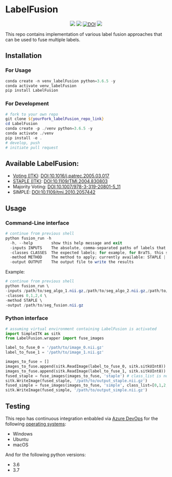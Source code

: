 # LabelFusion

<p align="center">
    <a href="https://pypi.org/project/LabelFusion/"><img src="https://img.shields.io/pypi/v/labelfusion"/></a>
    <a href="https://dev.azure.com/FETS-AI/LabelFusion/_build?definitionId=2&_a=summary" alt="Windows_3.6"><img src="https://dev.azure.com/FETS-AI/LabelFusion/_apis/build/status/FETS-AI.LabelFusion?branchName=main&jobName=Job&configuration=Job%20windows_3.6" /></a>
    <a href="https://doi.org/10.5281/zenodo.4534123"><img src="https://zenodo.org/badge/DOI/10.5281/zenodo.4534123.svg" alt="DOI"></a>
    <a href="https://anaconda.org/conda-forge/labelfusion" alt="Install"><img src="https://anaconda.org/conda-forge/labelfusion/badges/installer/conda.svg" /></a>

</p>


This repo contains implementation of various label fusion approaches that can be used to fuse multiple labels.

## Installation

### For Usage
```powershell
conda create -n venv_labelFusion python=3.6.5 -y
conda activate venv_labelFusion
pip install LabelFusion
```

### For Development
```powershell
# fork to your own repo
git clone ${yourFork_labelFusion_repo_link}
cd LabelFusion
conda create -p ./venv python=3.6.5 -y
conda activate ./venv
pip install -e .
# develop, push
# initiate pull request
```

## Available LabelFusion:

- [Voting (ITK)](https://simpleitk.org/doxygen/latest/html/classitk_1_1simple_1_1LabelVotingImageFilter.html): [DOI:10.1016/j.patrec.2005.03.017](https://doi.org/10.1016/j.patrec.2005.03.017)
- [STAPLE (ITK)](https://simpleitk.org/doxygen/latest/html/classitk_1_1simple_1_1MultiLabelSTAPLEImageFilter.html): [DOI:10.1109/TMI.2004.830803](https://doi.org/10.1109/TMI.2004.830803)
- Majority Voting: [DOI:10.1007/978-3-319-20801-5_11](https://doi.org/10.1007/978-3-319-20801-5_11)
- SIMPLE: [DOI:10.1109/tmi.2010.2057442](https://doi.org/10.1109/TMI.2010.2057442)

## Usage

### Command-Line interface

```powershell
# continue from previous shell
python fusion_run -h
  -h, --help        show this help message and exit
  -inputs INPUTS    The absolute, comma-separated paths of labels that need to be fused
  -classes CLASSES  The expected labels; for example, for BraTS, this should be '0,1,2,4' - not used for STAPLE or ITKVoting
  -method METHOD    The method to apply; currently available: STAPLE | ITKVoting | MajorityVoting | SIMPLE
  -output OUTPUT    The output file to write the results
```

Example:
```powershell
# continue from previous shell
python fusion_run \
-inputs /path/to/seg_algo_1.nii.gz,/path/to/seg_algo_2.nii.gz,/path/to/seg_algo_3.nii.gz \
-classes 0,1,2,4 \
-method STAPLE \
-output /path/to/seg_fusion.nii.gz
```

### Python interface

```python
# assuming virtual environment containing LabelFusion is activated
import SimpleITK as sitk
from LabelFusion.wrapper import fuse_images

label_to_fuse_0 = '/path/to/image_0.nii.gz'
label_to_fuse_1 = '/path/to/image_1.nii.gz'

images_to_fuse = []
images_to_fuse.append(sitk.ReadImage(label_to_fuse_0, sitk.sitkUInt8))
images_to_fuse.append(sitk.ReadImage(label_to_fuse_1, sitk.sitkUInt8))
fused_staple = fuse_images(images_to_fuse, 'staple') # class_list is not needed for staple/itkvoting
sitk.WriteImage(fused_staple, '/path/to/output_staple.nii.gz')
fused_simple = fuse_images(images_to_fuse, 'simple', class_list=[0,1,2,4])
sitk.WriteImage(fused_simple, '/path/to/output_simple.nii.gz')
```

## Testing

This repo has continuous integration enbabled via [Azure DevOps](https://dev.azure.com/FETS-AI/LabelFusion/_build?definitionId=2&_a=summary) for the following [operating systems](https://github.com/FETS-AI/LabelFusion/blob/a51b82ad9880d466ed1d42441dd46de37e931df4/azure-pipelines.yml#L9):

- Windows
- Ubuntu
- macOS

And for the following python versions:

- 3.6
- 3.7
